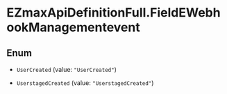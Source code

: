 # EZmaxApiDefinitionFull.FieldEWebhookManagementevent

## Enum


* `UserCreated` (value: `"UserCreated"`)

* `UserstagedCreated` (value: `"UserstagedCreated"`)


